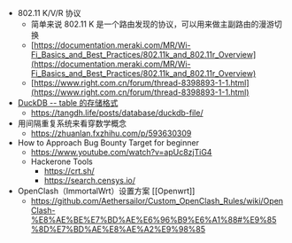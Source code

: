 - 802.11 K/V/R 协议
	- 简单来说 802.11 K 是一个路由发现的协议，可以用来做主副路由的漫游切换
	- [https://documentation.meraki.com/MR/Wi-Fi_Basics_and_Best_Practices/802.11k_and_802.11r_Overview](https://documentation.meraki.com/MR/Wi-Fi_Basics_and_Best_Practices/802.11k_and_802.11r_Overview)
	- [https://www.right.com.cn/forum/thread-8398893-1-1.html](https://www.right.com.cn/forum/thread-8398893-1-1.html)
- [DuckDB -- table 的存储格式](https://tangdh.life/posts/database/duckdb-file/)
	- https://tangdh.life/posts/database/duckdb-file/
- 用间隔重复系统来看穿数学概念
	- https://zhuanlan.fxzhihu.com/p/593630309
- How to Approach Bug Bounty Target for beginner
	- https://www.youtube.com/watch?v=apUc8zjTiG4
	- Hackerone Tools
		- https://crt.sh/
		- https://search.censys.io/
- OpenClash（ImmortalWrt）设置方案 [[Openwrt]]
	- https://github.com/Aethersailor/Custom_OpenClash_Rules/wiki/OpenClash-%E8%AE%BE%E7%BD%AE%E6%96%B9%E6%A1%88#%E9%85%8D%E7%BD%AE%E8%AE%A2%E9%98%85